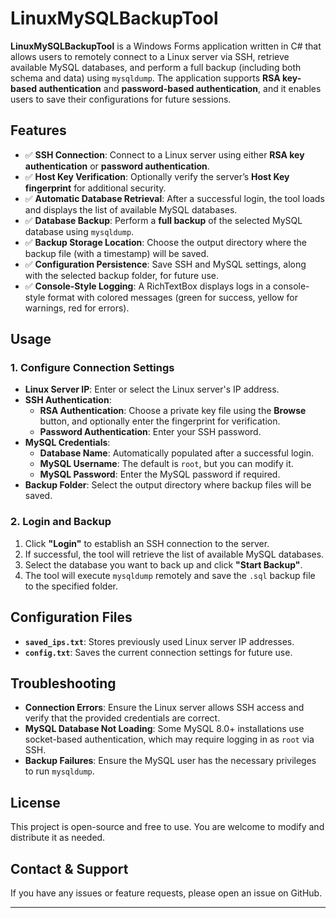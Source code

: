 # LinuxMySQLBackupTool

**LinuxMySQLBackupTool** is a Windows Forms application written in C# that allows users to remotely connect to a Linux server via SSH, retrieve available MySQL databases, and perform a full backup (including both schema and data) using `mysqldump`. The application supports **RSA key-based authentication** and **password-based authentication**, and it enables users to save their configurations for future sessions.

## Features

- ✅ **SSH Connection**: Connect to a Linux server using either **RSA key authentication** or **password authentication**.
- ✅ **Host Key Verification**: Optionally verify the server’s **Host Key fingerprint** for additional security.
- ✅ **Automatic Database Retrieval**: After a successful login, the tool loads and displays the list of available MySQL databases.
- ✅ **Database Backup**: Perform a **full backup** of the selected MySQL database using `mysqldump`.
- ✅ **Backup Storage Location**: Choose the output directory where the backup file (with a timestamp) will be saved.
- ✅ **Configuration Persistence**: Save SSH and MySQL settings, along with the selected backup folder, for future use.
- ✅ **Console-Style Logging**: A RichTextBox displays logs in a console-style format with colored messages (green for success, yellow for warnings, red for errors).

## Usage

### **1. Configure Connection Settings**

- **Linux Server IP**: Enter or select the Linux server's IP address.
- **SSH Authentication**:
  - **RSA Authentication**: Choose a private key file using the **Browse** button, and optionally enter the fingerprint for verification.
  - **Password Authentication**: Enter your SSH password.
- **MySQL Credentials**:
  - **Database Name**: Automatically populated after a successful login.
  - **MySQL Username**: The default is `root`, but you can modify it.
  - **MySQL Password**: Enter the MySQL password if required.
- **Backup Folder**: Select the output directory where backup files will be saved.

### **2. Login and Backup**

1. Click **"Login"** to establish an SSH connection to the server.
2. If successful, the tool will retrieve the list of available MySQL databases.
3. Select the database you want to back up and click **"Start Backup"**.
4. The tool will execute `mysqldump` remotely and save the `.sql` backup file to the specified folder.

## Configuration Files

- **`saved_ips.txt`**: Stores previously used Linux server IP addresses.
- **`config.txt`**: Saves the current connection settings for future use.

## Troubleshooting

- **Connection Errors**: Ensure the Linux server allows SSH access and verify that the provided credentials are correct.
- **MySQL Database Not Loading**: Some MySQL 8.0+ installations use socket-based authentication, which may require logging in as `root` via SSH.
- **Backup Failures**: Ensure the MySQL user has the necessary privileges to run `mysqldump`.

## License

This project is open-source and free to use. You are welcome to modify and distribute it as needed.

## Contact & Support

If you have any issues or feature requests, please open an issue on GitHub.

---
